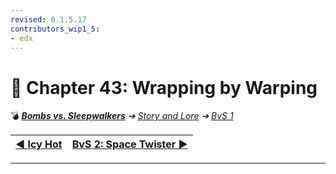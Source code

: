 ```yaml
---
revised: 0.1.5.17
contributors_wip1_5:
- edx
---
```


# 📄 Chapter 43: Wrapping by Warping

💣 ***[Bombs vs. Sleepwalkers][home]** ➔ [Story and Lore][story] ➔ [BvS 1][story_bvs1]*

| [◀️ Icy Hot][prev] | [BvS 2: Space Twister ▶️][next] |
| --: | :-- |

****

[home]: /README.md
[prev]: /story/bvs1/42_icy_hot.md
[next]: /story/bvs2/01_space_twister.md
[story]: /story/readme.md
[story_bvs1]: /story/bvs1/readme.md
